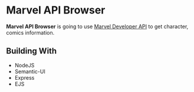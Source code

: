 # Marvel API Browser
**Marvel API Browser** is going to use [Marvel Developer API](https://developer.marvel.com/) to get character, comics information.

## Building With
- NodeJS
- Semantic-UI
- Express
- EJS